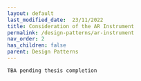 ```yaml
---
layout: default
last_modified_date:  23/11/2022
title: Consideration of the AR Instrument
permalink: /design-patterns/ar-instrument
nav_order: 2
has_children: false
parent: Design Patterns
---
```

`TBA pending thesis completion`